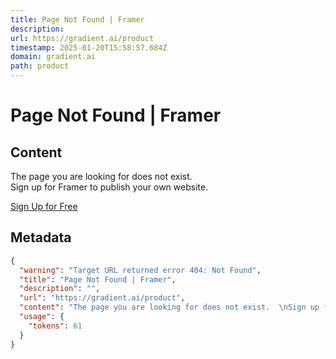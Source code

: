 ```yaml
---
title: Page Not Found | Framer
description: 
url: https://gradient.ai/product
timestamp: 2025-01-20T15:58:57.684Z
domain: gradient.ai
path: product
---
```


# Page Not Found | Framer



## Content

The page you are looking for does not exist.  
Sign up for Framer to publish your own website.

[Sign Up for Free](https://login.framer.com/sign-up/?ref=site-404&redirect=https%3A%2F%2Fframer.com%2F)

## Metadata

```json
{
  "warning": "Target URL returned error 404: Not Found",
  "title": "Page Not Found | Framer",
  "description": "",
  "url": "https://gradient.ai/product",
  "content": "The page you are looking for does not exist.  \nSign up for Framer to publish your own website.\n\n[Sign Up for Free](https://login.framer.com/sign-up/?ref=site-404&redirect=https%3A%2F%2Fframer.com%2F)",
  "usage": {
    "tokens": 61
  }
}
```
